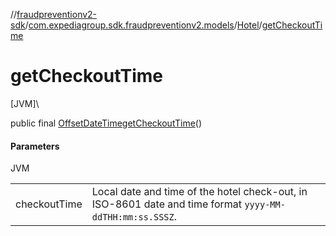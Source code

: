 //[fraudpreventionv2-sdk](../../../index.md)/[com.expediagroup.sdk.fraudpreventionv2.models](../index.md)/[Hotel](index.md)/[getCheckoutTime](get-checkout-time.md)

# getCheckoutTime

[JVM]\

public final [OffsetDateTime](https://docs.oracle.com/javase/8/docs/api/java/time/OffsetDateTime.html)[getCheckoutTime](get-checkout-time.md)()

#### Parameters

JVM

| | |
|---|---|
| checkoutTime | Local date and time of the hotel check-out, in ISO-8601 date and time format `yyyy-MM-ddTHH:mm:ss.SSSZ`. |
